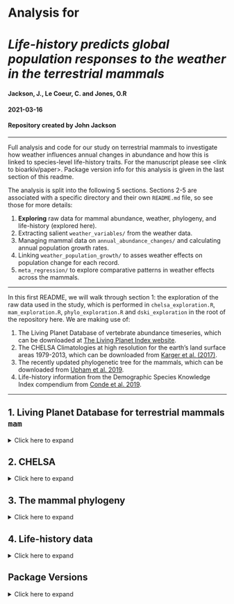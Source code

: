 # Analysis for 
# _Life-history predicts global population responses to the weather in the terrestrial mammals_
#### Jackson, J., Le Coeur, C. and Jones, O.R

#### 2021-03-16
#### Repository created by John Jackson

---

Full analysis and code for our study on terrestrial mammals to investigate how weather influences annual changes in abundance and how this is linked to species-level life-history traits. For the manuscript please see <link to bioarkiv/paper>. Package version info for this analysis is given in the last section of this readme.

The analysis is split into the following 5 sections. Sections 2-5 are associated with a specific directory and their own `README.md` file, so see those for more details:

1. **Exploring** raw data for mammal abundance, weather, phylogeny, and life-history (explored here).
2. Extracting salient `weather_variables/` from the weather data.
3. Managing mammal data on `annual_abundance_changes/` and calculating annual population growth rates.
4. Linking `weather_population_growth/` to asses weather effects on population change for each record.
5. `meta_regression/` to explore comparative patterns in weather effects across the mammals.

---

In this first README, we will walk through section 1: the exploration of the raw data used in the study, which is performed in `chelsa_exploration.R`, `mam_exploration.R`, `phylo_exploration.R` and `dski_exploration` in the root of the repository here. We are making use of:

1. The Living Planet Database of vertebrate abundance timeseries, which can be downloaded at [The Living Planet Index website](https://livingplanetindex.org/home/index).
2. The CHELSA Climatologies at high resolution for the earth’s land surface areas 1979-2013, which can be downloaded from [Karger et al. (2017)](https://www.nature.com/articles/sdata2017122).
3. The recently updated phylogenetic tree for the mammals, which can be downloaded from [Upham et al. 2019](https://doi.org/10.1371/journal.pbio.3000494).
4. Life-history information from the Demographic Species Knowledge Index compendium from [Conde et al. 2019](https://doi.org/10.1073/pnas.1816367116).

---

## 1. Living Planet Database for terrestrial mammals `mam`

<details>
  <summary>Click here to expand</summary>

The Living Planet Index is a key indicator of the state of global biodiversity, monitoring trends in vertebrate popualtions over many decades. Developed by the Zoological Society of London (ZSL) and the World Wildlife Fund (WWF), this index has been a crucial indicator for international policy on conservation. Here, we are using the data that underpins the LPI, which is also maintained by ZSL and the WWF. We are restricting to only include data from the terrestrial mammals for ease of processing and interpretation at this stage. According to the Living Planet Index website: 

> *The Living Planet Database (LPD) currently holds time-series data for over 20,000 populations of more than 4,200 mammal, bird, fish, reptile and amphibian species from around the world, which are gathered from a variety of sources such as journals, online databases and government reports. Using a method developed by ZSL and WWF, these species population trends are aggregated to produce indices of the state of biodiversity. The rest of our work focuses on expanding the coverage of LPI data to more broadly represent vertebrate biodiversity from all around the globe and disaggregating the index to measure trends in different thematic areas. This includes assessing the changes in different taxonomic groups, looking at species trends at a national or regional level, identifying how different threats affect populations and providing an insight into how conservation intervention can promote species recoveries.*

Access to the LPD can be obtained at https://livingplanetindex.org/home/index. 

---

Some general features of the raw data for terrestrial mammals used in this study

![](./plots/mam_raw/mam_lpd_numbers.jpeg)

There is variation in the number of observations over time and in the number of years for each record

<img src="./plots/mam_raw/mam_years.jpeg" width="800" />

Crucially, each record comes with a set of coordinates for the study's location. This will allow us to link changes in vertebrate abundance to changes in weather variables globally. This is not always in reference to a specific population location, but instead gives the user a general idea about the locality of the abundance record.

![](./plots/mam_raw/mam_locations.jpeg)

As can be seen in the colours of the points in the map above, there is also lots of variation in the number of records and the length of study between the different taxonomic groups within the class Mammalia. There is particular variation between the orders of mammals, and at the species level.

![](./plots/mam_raw/mam_sp.jpeg)

The key feature of the Living Planet Database is the monitoring of annual abundance. Abundance here is characterised in several ways. To name a few examples, there can be estimates of density, monitoring per unit effort, indices or full population counts. In the first plot below you can see the number of observations for these broad categories of abundance measure. We will explore the differences in these different measures of abundance later in the study. 

To make studies comparable, we have ln transformed the abundance for each of the records. The second plot just presents overall smoothed changes in abundance on the log scale for each order. Drawing conclusions from these patterns is is ofcourse unadvisable, but instead just a way of visualising what the data looks like.

![](./plots/mam_raw/mam_ln_abundance.jpeg)

</details>

## 2. CHELSA

<details>
  <summary>Click here to expand</summary>

The data from CHELSA is in the form of raster files (`.tif`), which can be downloaded from [here](http://chelsa-climate.org/downloads/). The rasters are at a spatial resolution of 30 arc sec, which is approximately 1 kilometer squared, and records are between 1979-2013. Thus, there is data for over 900 million raster cells. There are several monthly/annual timeseries measures of temperature and precipitation. Here we focus on monthly mean temperature and total precipitation from CHELSA `version 1.2.1`.

The CHELSA raster files for mean monthly temperature and total precipitation were accessed with bash scripts that took the general form:

```
#!/usr/bin/env bash 
wget https://www.wsl.ch/lud/chelsa/data/timeseries/tmean/CHELSA_tmean_1979_01_V1.2.1.tif
wget https://www.wsl.ch/lud/chelsa/data/timeseries/prec/CHELSA_prec_1979_01_V1.2.1.tif
```

Full bash scripts can be accessed from https://github.com/jonesor/compadre-climate. Below is an example of the mean temperature and total precipitation in August 1993 for each of the 30 arc sec grid cells.

![](./plots/chelsa_raw/temp_aug93.jpeg)
![](./plots/chelsa_raw/precip_aug93.jpeg) 

</details>

## 3. The mammal phylogeny

<details>
  <summary>Click here to expand</summary>

The mammal phylogeny used in the current study is from the following paper:

Upham, N. S., Esselstyn, J. A., and Jetz, W. 2019. Inferring the mammal tree: species-level sets of phylogenies for questions in ecology, evolution, and conservation. PLOS Biology. [https://doi.org/10.1371/journal.pbio.3000494](https://doi.org/10.1371/journal.pbio.3000494)

Here, the authors apply a 'backbone-and-patch' approach to a newly assembled 31-gene supermatrix and Bayesian inference to give credible sets of phylogenetic trees. Here we use the **maximum clade credibility tree**, which can be downloaded directly from [here](https://doi.org/10.5061/dryad.tb03d03). The maximum clade credibility tree used in this study is in the following data file:

> `MamPhy_fullPosterior_BDvr_Completed_5911sp_topoCons_NDexp_MCC_v2_target.tre`

Species names were first matched against the species names from the [Catalogue of Life](http://www.catalogueoflife.org/) and the mammal tree pruned to include only species present in the Living Planet Database. This left **538** species from the original mammal phylogeny. This phylogenetic tree was used in all subsequent phylogenetic regressions, and is presented below

![](./plots/mam_LPD_tree.jpeg)

</details>

## 4. Life-history data

<details>
  <summary>Click here to expand</summary>

Here we are using species-level life-history data as predictors of responses to the weather. The data used in this study is from the following two publications:

Conde, D. A., Staerk, J., Colchero, F., da Silva, R., Schöley, J., Baden, H. M., *et al.* 2019. Data gaps and opportunities for comparative and conservation biology. Proceedings of the National Academy of Sciences. [https://doi.org/10.1073/pnas.1816367116](https://doi.org/10.1073/pnas.1816367116)

Myhrvold, N.P., Baldridge, E., Chan, B., Sivam, D., Freeman, D.L. and Ernest, S.M., 2015. An amniote life‐history database to perform comparative analyses with birds, mammals, and reptiles: Ecological Archives E096‐269. Ecology. [https://esajournals.onlinelibrary.wiley.com/doi/abs/10.1890/15-0846R.1](https://esajournals.onlinelibrary.wiley.com/doi/abs/10.1890/15-0846R.1)

In the first, the authors classify the availability of demographic information for >31,000 (97%) extant tetrapod species. This is the Demographic Species Knowlege Index (referred to as `dski` here). This study involved aggregating and centralising life-history information for all species possible, spanning data from 22 available data repositories. The full aggregated dataset can be found on [Dryad](https://doi.org/10.5061/dryad.nq02fm3).

The second is the Amniote Life-History Database (referred to as `alhd` here), which is a large single repository for life-history data from the amniotes, which can be downloaded from [here](https://datarepository.wolframcloud.com/resources/Amniote-Life-History-Database).

For the purpose of this study, we are interested in how key characteristics of the life-history of a species may influence their ability to withstand local changes in the weather. Generally, longer lived species with 'slow' life-history characteristics are expected to display weaker responses to changes in their environment. Here we use three commonly available  traits that generally typify life-history: longevity, litter size and body size. 

For longevity and litter size, we use comparable metrics of these two demographic traits from several data repositories. The three sources for this information were the [Amniote Life-History Database](https://datarepository.wolframcloud.com/resources/Amniote-Life-History-Database), [PanTHERIA](http://esapubs.org/archive/ecol/E090/184/) and [AnAge](https://www.genomics.senescence.info/species/). For the body size data, we use only the Amniote Life-History Database.

We present species-level data aggregated and summarised from the databases below and in `lifehistory_exploration.R`. Our key traits of interest are **Maximum Longevity**, **Litter Size** and **Adult bodymass**. Where multiple records were available for a single species, we calculated the maximum of the maximum longevity values, and the mean of litter size/adult bodymass.

> We used natural log and z-transformed variables for **Maximum Longevity**, **Litter Size** and **Adult bodymass** in all subsequent analyses.

Across the mammals, there is an interesting pattern between maximum longevity and litter size, with the apparent presence of an upper limit or trade-off between the size of the litter size and maximum longevity:

<img src="./plots/lifehistory_raw/max_longevity_litter.jpeg" width="650" />

We can also see this for different orders of the mammals, here presented for any order with over 40 species represented with data. The majority of data is from the rodents for example, where the same triangular pattern can be observed.

![](./plots/lifehistory_raw/max_longevity_litter_order.jpeg)

Also stored in the Demographic Species Knowledge Index is species-level information on conservation status from the IUCN redlist. Here we have the threat status of all species in the data-set. This threat status can be an indication of recent and rapid population decline, and thus we also expect that there may be patterns between life-history traits and threat status. Here we can see the distribution of maximum longevity and litter size based on the IUCN redlist status. There are some slight indications that longer living species that produce fewer offspring tend to be a higher threat status. 

![](./plots/lifehistory_raw/IUCN_lonlit.jpeg)

For allometric patterns of bodymass, we see a clear general positive relationship between body size and maximum longevity. Bigger bodied mammals live for longer. However, the relationship between litter size and bodymass is less clear. We do expect that most very large organisms to have small litters though on average. Here are these relationships for the scaled, ln-transformed variables.

<img src="./plots/lifehistory_raw/bodymass_lonlit.jpeg" width="900" />

Now, in the current study, we want to relate these life-history traits to observed population responses to the weather.

</details>

## Package Versions

<details>
  <summary>Click here to expand</summary>

```
R version 4.0.4 (2021-02-15)

attached base packages:
[1] stats     graphics  grDevices utils     datasets  methods   base  

other attached packages:
 [1] sf_0.9-7                rgeos_0.5-5             sp_1.4-5                rnaturalearthdata_0.1.0
 [5] rnaturalearth_0.1.0     treeio_1.14.3           ggtree_2.4.1            caper_1.0.1            
 [9] mvtnorm_1.1-1           MASS_7.3-53             phytools_0.7-70         maps_3.3.0             
[13] phangorn_2.5.5          cowplot_1.1.1           viridis_0.5.1           viridisLite_0.3.0      
[17] ggdist_2.4.0            ggridges_0.5.3          patchwork_1.1.1         nlme_3.1-152           
[21] brms_2.15.0             Rcpp_1.0.6              ape_5.4-1               tidybayes_2.3.1        
[25] forcats_0.5.1           stringr_1.4.0           dplyr_1.0.5             purrr_0.3.4            
[29] readr_1.4.0             tidyr_1.1.3             tibble_3.1.0            ggplot2_3.3.3          
[33] tidyverse_1.3.0        

loaded via a namespace (and not attached):
  [1] readxl_1.3.1            backports_1.2.1         fastmatch_1.1-0        
  [4] plyr_1.8.6              igraph_1.2.6            lazyeval_0.2.2         
  [7] splines_4.0.4           svUnit_1.0.3            crosstalk_1.1.1        
 [10] rstantools_2.1.1        inline_0.3.17           digest_0.6.27          
 [13] htmltools_0.5.1.1       rsconnect_0.8.16        fansi_0.4.2            
 [16] magrittr_2.0.1          modelr_0.1.8            RcppParallel_5.0.3     
 [19] matrixStats_0.58.0      xts_0.12.1              prettyunits_1.1.1      
 [22] colorspace_2.0-0        rvest_1.0.0             haven_2.3.1            
 [25] xfun_0.22               callr_3.5.1             crayon_1.4.1           
 [28] jsonlite_1.7.2          lme4_1.1-26             zoo_1.8-9              
 [31] glue_1.4.2              gtable_0.3.0            V8_3.4.0               
 [34] distributional_0.2.2    pkgbuild_1.2.0          rstan_2.21.2           
 [37] abind_1.4-5             scales_1.1.1            DBI_1.1.1              
 [40] miniUI_0.1.1.1          plotrix_3.8-1           xtable_1.8-4           
 [43] units_0.7-0             tmvnsim_1.0-2           tidytree_0.3.3         
 [46] proxy_0.4-25            stats4_4.0.4            StanHeaders_2.21.0-7   
 [49] DT_0.17                 htmlwidgets_1.5.3       httr_1.4.2             
 [52] threejs_0.3.3           arrayhelpers_1.1-0      ellipsis_0.3.1         
 [55] pkgconfig_2.0.3         loo_2.4.1               farver_2.1.0           
 [58] dbplyr_2.1.0            utf8_1.1.4              tidyselect_1.1.0       
 [61] labeling_0.4.2          rlang_0.4.10            reshape2_1.4.4         
 [64] later_1.1.0.1           munsell_0.5.0           cellranger_1.1.0       
 [67] tools_4.0.4             cli_2.3.1               generics_0.1.0         
 [70] broom_0.7.5             fastmap_1.1.0           processx_3.4.5         
 [73] fs_1.5.0                mime_0.10               projpred_2.0.2         
 [76] aplot_0.0.6             xml2_1.3.2              compiler_4.0.4         
 [79] bayesplot_1.8.0         shinythemes_1.2.0       rstudioapi_0.13        
 [82] gamm4_0.2-6             curl_4.3                e1071_1.7-5            
 [85] clusterGeneration_1.3.7 reprex_1.0.0            statmod_1.4.35         
 [88] stringi_1.5.3           ps_1.6.0                Brobdingnag_1.2-6      
 [91] lattice_0.20-41         Matrix_1.3-2            classInt_0.4-3         
 [94] nloptr_1.2.2.2          markdown_1.1            shinyjs_2.0.0          
 [97] vctrs_0.3.6             pillar_1.5.1            lifecycle_1.0.0        
[100] BiocManager_1.30.10     combinat_0.0-8          bridgesampling_1.0-0   
[103] httpuv_1.5.5            R6_2.5.0                promises_1.2.0.1       
[106] KernSmooth_2.23-18      gridExtra_2.3           codetools_0.2-18       
[109] boot_1.3-26             colourpicker_1.1.0      gtools_3.8.2           
[112] assertthat_0.2.1        withr_2.4.1             mnormt_2.0.2           
[115] shinystan_2.5.0         expm_0.999-6            mgcv_1.8-33            
[118] parallel_4.0.4          hms_1.0.0               quadprog_1.5-8         
[121] grid_4.0.4              class_7.3-18            coda_0.19-4            
[124] minqa_1.2.4             rvcheck_0.1.8           scatterplot3d_0.3-41   
[127] numDeriv_2016.8-1.1     shiny_1.6.0             lubridate_1.7.10       
[130] base64enc_0.1-3         dygraphs_1.1.1.6        tinytex_0.30           
```
</details>
